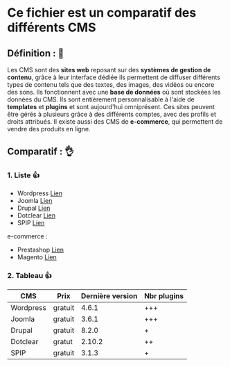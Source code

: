 # Ce fichier est un comparatif des différents CMS

## Définition : :speech_balloon:
Les CMS sont des **sites web** reposant sur des **systèmes de gestion de contenu**, grâce à leur interface dédiée ils permettent de diffuser différents types de contenu tels que des textes, des images, des vidéos ou encore des sons. Ils fonctionnent avec une **base de données** où sont stockées les données du CMS. Ils sont entièrement personnalisable à l'aide de **templates** et **plugins** et sont aujourd'hui omniprésent. Ces sites peuvent être gérés à plusieurs grâce à des différents comptes, avec des profils et droits attribués. Il existe aussi des CMS de **e-commerce**, qui permettent de vendre des produits en ligne.

## Comparatif : :ok_hand:
### 1. Liste :+1:
* Wordpress [Lien](https://fr.wordpress.org/txt-download/)
* Joomla [Lien](https://www.joomla.fr)
* Drupal [Lien](http://www.drupal.fr)
* Dotclear [Lien](https://fr.dotclear.org)
* SPIP [Lien](http://www.spip.net/fr_rubrique91.html)

e-commerce :
* Prestashop [Lien](https://www.prestashop.com/fr/telechargement)
* Magento [Lien](https://www.magentocommerce.com/download)

### 2. Tableau :+1:
CMS | Prix | Dernière version | Nbr plugins
------------ | ------------- | -------------- | -------------
Wordpress | gratuit | 4.6.1 | +++
Joomla | gratuit | 3.6.1 | +++
Drupal | gratuit | 8.2.0 | +
Dotclear | gratut | 2.10.2 | ++
SPIP | gratuit | 3.1.3 | +
